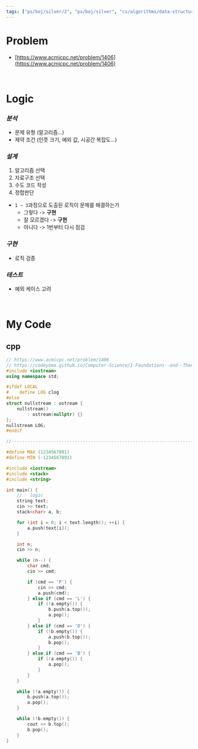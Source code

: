 ```yaml
---
tags: ["ps/boj/silver/2", "ps/boj/silver", "cs/algorithms/data-structures/ps","cs/algorithms/stack/ps","cs/algorithms/linked-list/ps"]
---
```


# Problem
- [https://www.acmicpc.net/problem/1406](https://www.acmicpc.net/problem/1406)

<br/>

# Logic

### *분석*
- 문제 유형 (알고리즘...)
- 제약 조건 (인풋 크기, 예외 값, 시공간 복잡도...)

### *설계*
1. 알고리즘 선택
2. 자료구조 선택
3. 수도 코드 작성
4. 정합판단
  - `1 ~ 3`과정으로 도출된 로직이 문제를 해결하는가
    - 그렇다 -> **구현**
    - 잘 모르겠다 -> **구현**
    - 아니다 -> 1번부터 다시 점검

### *구현*
- 로직 검증

### *테스트*
- 예외 케이스 고려

<br/>

# My Code
## cpp
```cpp title="boj/1406.cpp"
// https://www.acmicpc.net/problem/1406
// https://codeyoma.github.io/Computer-Science/1-Foundations--and--Theory/Algorithms/ps/boj/1406/1406
#include <iostream>
using namespace std;

#ifdef LOCAL
#    define LOG clog
#else
struct nullstream : ostream {
    nullstream()
        : ostream(nullptr) {}
};
nullstream LOG;
#endif

//--------------------------------------------------------------------------------------------------

#define MAX (1234567891)
#define MIN (-1234567891)

#include <iostream>
#include <stack>
#include <string>

int main() {
    //   logic
    string text;
    cin >> text;
    stack<char> a, b;

    for (int i = 0; i < text.length(); ++i) {
        a.push(text[i]);
    }

    int n;
    cin >> n;

    while (n--) {
        char cmd;
        cin >> cmd;

        if (cmd == 'P') {
            cin >> cmd;
            a.push(cmd);
        } else if (cmd == 'L') {
            if (!a.empty()) {
                b.push(a.top());
                a.pop();
            }
        } else if (cmd == 'D') {
            if (!b.empty()) {
                a.push(b.top());
                b.pop();
            }
        } else if (cmd == 'B') {
            if (!a.empty()) {
                a.pop();
            }
        }
    }

    while (!a.empty()) {
        b.push(a.top());
        a.pop();
    }

    while (!b.empty()) {
        cout << b.top();
        b.pop();
    }
}

```

